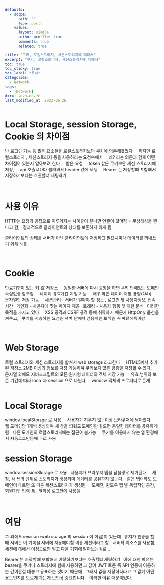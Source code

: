 ```yaml
---
defaults:
  - scope:
      path: ""
      type: posts
    values:
      layout: single
      author_profile: true
      comments: true
      related: true

title: "쿠키, 로컬스토리지, 세션스토리지에 대해서"
excerpt: "쿠키, 로컬스토리지, 세션스토리지에 대해서"
toc: true
toc_sticky: true
toc_label: "목차"
categories:
  - Network
tags:
  - [Network]
date: 2023-06-26
last_modified_at: 2023-06-26
---
```

# Local Storage, session Storage, Cookie 의 차이점

난 로그인 기능 등 많은 요소들을 로컬스토리지보단 쿠키에 의존해왔었다 
&nbsp; 
&nbsp; 
하지만 로컬스토리지 , 세션스토리지 등을 사용하라는 요청속에서 
&nbsp;
&nbsp;
왜? 라는 의문과 함께 어떤 차이점이 있는지 알아보려 한다 
&nbsp;
&nbsp;
받은 요청 
&nbsp; 
&nbsp; 
token 값은 쿠키보단 세션 스토리지에 저장, 
&nbsp;
&nbsp;
api 호출시마다 불러와서 header 값에 세팅 
&nbsp; 
&nbsp; 
Bearer 는 저장할때 포함해서 저장하기보다는 호출할떄 세팅하기 
&nbsp;
&nbsp;

&nbsp;
&nbsp;
&nbsp;
&nbsp;
&nbsp;
&nbsp;
&nbsp;

# 사용 이유
HTTP는 요청과 응답으로 이루어지는 사이클이 끝나면 연결이 끊어짐 = 무상태성을 띈다고 함, 
&nbsp;
결과적으로 클라이언트의 상태를 보존하지 않게 됨 
&nbsp;

클라이언트의 상태를 서버가 아닌 클라이언트에 저장하고 필요시마다 데이터를 꺼내쓰기 위해 사용 
&nbsp;

&nbsp;
&nbsp;
&nbsp;
&nbsp;
&nbsp;
&nbsp;
&nbsp;

# Cookie
만료기한이 있는 키-값 저장소 &nbsp;
&nbsp;
동일한 서버에 다시 요청을 하면 쿠키 안에있는 도메인 속성값을 참조함 &nbsp;
&nbsp;
데이터 유효기간 지정 가능 &nbsp;
&nbsp;
매우 작은 데이터 저장 용량(4kb) &nbsp;
&nbsp;
문자열만 저장 가능 &nbsp;
&nbsp;
세션관리 - 서버가 알아야 할 정보 , 로그인 및 사용자정보, 접속시간 &nbsp;
개인화 - 사용자에 맞는 페이지 제공 &nbsp;
트래킹 - 사용자 행동 및 패턴 분석 &nbsp;
이러한 목적을 가지고 있다 &nbsp;
&nbsp;
XSS 공격과 CSRF 공격 등에 취약하기 때문에 HttpOnly 옵션을 켜두고, &nbsp;
쿠키를 사용하는 요청은 서버 단에서 검증하는 로직을 꼭 마련해둬야함 &nbsp;


&nbsp;
&nbsp;
&nbsp;
&nbsp;
&nbsp;
&nbsp;
&nbsp;

# Web Storage
로컬 스토리지와 세션 스토리지를 합쳐서 web storage 라고한다 &nbsp;
&nbsp; 
HTML5에서 추가된 저장소 2MB 이상의 정보를 저장 가능하여 쿠키보다 많은 용량을 저장할 수 있다. &nbsp;
&nbsp; 
문자열 외에도 자바스크립트의 모든 원시형 데이터와 객체 저장 가능 &nbsp;
&nbsp;
유효 범위와 보존 기간에 따라 local 과 session 으로 나뉜다 &nbsp;
&nbsp;
window 객체의 프로퍼티로 존재 &nbsp;
&nbsp;
&nbsp;
&nbsp;
&nbsp;
&nbsp;
&nbsp;
&nbsp;
&nbsp;


# Local Storage
window.localStorage 로 사용 &nbsp;
&nbsp;
사용자가 지우지 않는이상 브라우저에 남아있다 &nbsp;
&nbsp;
웹 도메인당 1개씩 생성되며 새 창을 띄워도 도메인만 같으면 동일한 데이터를 공유하게 됨 &nbsp;
다른 도메인의 로컬스토리지에는 접근이 불가능 &nbsp;
&nbsp;
쿠키를 이용하지 않는 앱 환경에서 자동로그인등에 주로 사용 &nbsp;
&nbsp;
&nbsp;
&nbsp;
&nbsp;
&nbsp;
&nbsp;
&nbsp;
&nbsp;

# session Storage
window.sessionStorage 로 사용 &nbsp;
사용자가 브라우저 탭을 닫을경우 제거된다 &nbsp;
&nbsp;
새 창, 새 탭의 단위로 스토리지가 생성되며 데이터를 공유하지 않는다. &nbsp;
같은 탭이라도 도메인이 다르면 또 다른 세션스토리지가 생성됨 &nbsp;
&nbsp;
도메인, 윈도우 탭 별 독립적인 공간,  회원가입 입력 폼 , 일회성 로그인에 사용됨 &nbsp;

&nbsp;
&nbsp;
&nbsp;
&nbsp;
&nbsp;
&nbsp;
&nbsp;

# 여담
그 외에도 session (web storage 의 session 이 아님)이 있는데 &nbsp;
유저가 인증을 할 때 서버는 이 기록을 서버에 저장해야함 이를 세션이라고 함 &nbsp;
서버의 리소스를 사용함, 세션에 대해선 이정도로만 알고 다음 기회에 알아보는걸로 ... &nbsp;
&nbsp;

Bearer 는 저장할때 포함해서 저장하기보다는 호출할떄 세팅하기 &nbsp;
이에 대한 이유는 bearer을 쿠키나 스토리지에 함께 사용하면 그 값이 JWT 토큰 즉 API 인증에 이용하는 값이란걸 대놓고 공표하는 것이기 때문에 &nbsp; 
그래서 값을 저장하더라고 그 값이 어떤 용도인지를 모르게 하는게 보안상 중요합니다. &nbsp;
이러한 이유 때문이었다. 
